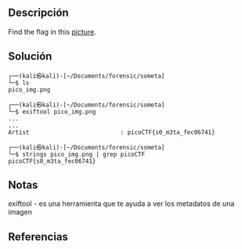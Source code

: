 ## Descripción
Find the flag in this [picture](https://jupiter.challenges.picoctf.org/static/00efdf2961da1e21470ffc0d496c3cc2/pico_img.png).
## Solución
```
┌──(kali㉿kali)-[~/Documents/forensic/someta]
└─$ ls
pico_img.png
                                    
┌──(kali㉿kali)-[~/Documents/forensic/someta]
└─$ exiftool pico_img.png 
...
...
Artist                          : picoCTF{s0_m3ta_fec06741}

```

```
┌──(kali㉿kali)-[~/Documents/forensic/someta]
└─$ strings pico_img.png | grep picoCTF
picoCTF{s0_m3ta_fec06741}

```
## Notas
exiftool - es una herramienta que te ayuda a ver los metadatos de una imagen
## Referencias
